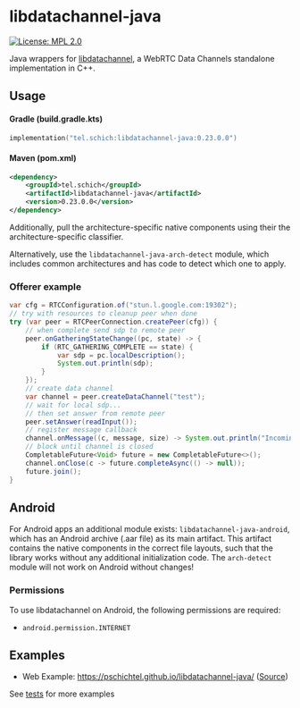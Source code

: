 # libdatachannel-java
[![License: MPL 2.0](https://img.shields.io/badge/License-MPL_2.0-blue.svg)](https://www.mozilla.org/en-US/MPL/2.0/)

Java wrappers for [libdatachannel](https://github.com/paullouisageneau/libdatachannel), a WebRTC Data Channels standalone implementation in C++.

## Usage

#### Gradle (build.gradle.kts)
```kotlin
implementation("tel.schich:libdatachannel-java:0.23.0.0")
```

#### Maven (pom.xml)
```xml
<dependency>
    <groupId>tel.schich</groupId>
    <artifactId>libdatachannel-java</artifactId>
    <version>0.23.0.0</version>
</dependency>
```

Additionally, pull the architecture-specific native components using their the architecture-specific classifier.

Alternatively, use the `libdatachannel-java-arch-detect` module, which includes common architectures and has
code to detect which one to apply.

### Offerer example

```java
var cfg = RTCConfiguration.of("stun.l.google.com:19302");
// try with resources to cleanup peer when done
try (var peer = RTCPeerConnection.createPeer(cfg)) {
    // when complete send sdp to remote peer
    peer.onGatheringStateChange((pc, state) -> {
        if (RTC_GATHERING_COMPLETE == state) {
            var sdp = pc.localDescription();
            System.out.println(sdp);
        }
    });
    // create data channel
    var channel = peer.createDataChannel("test");
    // wait for local sdp...
    // then set answer from remote peer
    peer.setAnswer(readInput());
    // register message callback
    channel.onMessage((c, message, size) -> System.out.println("Incoming message: " + new String(message)));
    // block until channel is closed
    CompletableFuture<Void> future = new CompletableFuture<>();
    channel.onClose(c -> future.completeAsync(() -> null));
    future.join();
}
```

## Android

For Android apps an additional module exists: `libdatachannel-java-android`, which has an Android archive (.aar file) as
its main artifact. This artifact contains the native components in the correct file layouts, such that the library works
without any additional initialization code. The `arch-detect` module will not work on Android without changes!

### Permissions

To use libdatachannel on Android, the following permissions are required:

* `android.permission.INTERNET`

## Examples

* Web Example: https://pschichtel.github.io/libdatachannel-java/ ([Source](example/web))

See [tests](#TODO) for more examples
